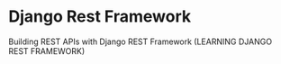 # Django Rest Framework

Building REST APIs with Django REST Framework (LEARNING DJANGO REST FRAMEWORK)
